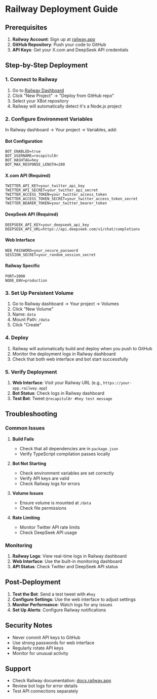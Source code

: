 # Railway Deployment Guide

## Prerequisites

1. **Railway Account**: Sign up at [railway.app](https://railway.app)
2. **GitHub Repository**: Push your code to GitHub
3. **API Keys**: Get your X.com and DeepSeek API credentials

## Step-by-Step Deployment

### 1. Connect to Railway

1. Go to [Railway Dashboard](https://railway.app/dashboard)
2. Click "New Project" → "Deploy from GitHub repo"
3. Select your XBot repository
4. Railway will automatically detect it's a Node.js project

### 2. Configure Environment Variables

In Railway dashboard → Your project → Variables, add:

#### Bot Configuration
```
BOT_ENABLED=true
BOT_USERNAME=recapitul8r
BOT_HASHTAG=hey
BOT_MAX_RESPONSE_LENGTH=280
```

#### X.com API (Required)
```
TWITTER_API_KEY=your_twitter_api_key
TWITTER_API_SECRET=your_twitter_api_secret
TWITTER_ACCESS_TOKEN=your_twitter_access_token
TWITTER_ACCESS_TOKEN_SECRET=your_twitter_access_token_secret
TWITTER_BEARER_TOKEN=your_twitter_bearer_token
```

#### DeepSeek API (Required)
```
DEEPSEEK_API_KEY=your_deepseek_api_key
DEEPSEEK_API_URL=https://api.deepseek.com/v1/chat/completions
```

#### Web Interface
```
WEB_PASSWORD=your_secure_password
SESSION_SECRET=your_random_session_secret
```

#### Railway Specific
```
PORT=3000
NODE_ENV=production
```

### 3. Set Up Persistent Volume

1. Go to Railway dashboard → Your project → Volumes
2. Click "New Volume"
3. Name: `data`
4. Mount Path: `/data`
5. Click "Create"

### 4. Deploy

1. Railway will automatically build and deploy when you push to GitHub
2. Monitor the deployment logs in Railway dashboard
3. Check that both web interface and bot start successfully

### 5. Verify Deployment

1. **Web Interface**: Visit your Railway URL (e.g., `https://your-app.railway.app`)
2. **Bot Status**: Check logs in Railway dashboard
3. **Test Bot**: Tweet `@recapitul8r #hey test message`

## Troubleshooting

### Common Issues

1. **Build Fails**
   - Check that all dependencies are in `package.json`
   - Verify TypeScript compilation passes locally

2. **Bot Not Starting**
   - Check environment variables are set correctly
   - Verify API keys are valid
   - Check Railway logs for errors

3. **Volume Issues**
   - Ensure volume is mounted at `/data`
   - Check file permissions

4. **Rate Limiting**
   - Monitor Twitter API rate limits
   - Check DeepSeek API usage

### Monitoring

1. **Railway Logs**: View real-time logs in Railway dashboard
2. **Web Interface**: Use the built-in monitoring dashboard
3. **API Status**: Check Twitter and DeepSeek API status

## Post-Deployment

1. **Test the Bot**: Send a test tweet with `#hey`
2. **Configure Settings**: Use the web interface to adjust settings
3. **Monitor Performance**: Watch logs for any issues
4. **Set Up Alerts**: Configure Railway notifications

## Security Notes

- Never commit API keys to GitHub
- Use strong passwords for web interface
- Regularly rotate API keys
- Monitor for unusual activity

## Support

- Check Railway documentation: [docs.railway.app](https://docs.railway.app)
- Review bot logs for error details
- Test API connections separately 